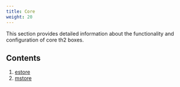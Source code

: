 ```yaml
---
title: Core
weight: 20
---
```


This section provides detailed information about the functionality and configuration of <term term="core">core</term> th2 boxes. 
<!--more-->

## Contents
1. [estore](core/th2-estore)
2. [mstore](core/th2-mstore)

